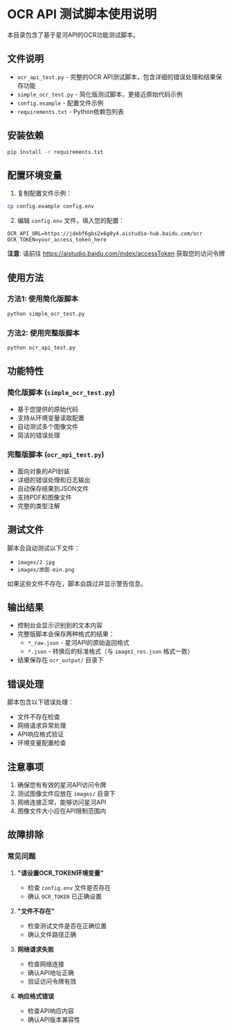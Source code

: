 # OCR API 测试脚本使用说明

本目录包含了基于星河API的OCR功能测试脚本。

## 文件说明

- `ocr_api_test.py` - 完整的OCR API测试脚本，包含详细的错误处理和结果保存功能
- `simple_ocr_test.py` - 简化版测试脚本，更接近原始代码示例
- `config.example` - 配置文件示例
- `requirements.txt` - Python依赖包列表

## 安装依赖

```bash
pip install -r requirements.txt
```

## 配置环境变量

1. 复制配置文件示例：
```bash
cp config.example config.env
```

2. 编辑 `config.env` 文件，填入您的配置：
```
OCR_API_URL=https://jdebf6gbs2x6g0y4.aistudio-hub.baidu.com/ocr
OCR_TOKEN=your_access_token_here
```

**注意**: 请前往 https://aistudio.baidu.com/index/accessToken 获取您的访问令牌

## 使用方法

### 方法1: 使用简化版脚本
```bash
python simple_ocr_test.py
```

### 方法2: 使用完整版脚本
```bash
python ocr_api_test.py
```

## 功能特性

### 简化版脚本 (`simple_ocr_test.py`)
- 基于您提供的原始代码
- 支持从环境变量读取配置
- 自动测试多个图像文件
- 简洁的错误处理

### 完整版脚本 (`ocr_api_test.py`)
- 面向对象的API封装
- 详细的错误处理和日志输出
- 自动保存结果到JSON文件
- 支持PDF和图像文件
- 完整的类型注解

## 测试文件

脚本会自动测试以下文件：
- `images/2.jpg`
- `images/原图-min.png`

如果这些文件不存在，脚本会跳过并显示警告信息。

## 输出结果

- 控制台会显示识别到的文本内容
- 完整版脚本会保存两种格式的结果：
  - `*_raw.json` - 星河API的原始返回格式
  - `*.json` - 转换后的标准格式（与 `image1_res.json` 格式一致）
- 结果保存在 `ocr_output/` 目录下

## 错误处理

脚本包含以下错误处理：
- 文件不存在检查
- 网络请求异常处理
- API响应格式验证
- 环境变量配置检查

## 注意事项

1. 确保您有有效的星河API访问令牌
2. 测试图像文件应放在 `images/` 目录下
3. 网络连接正常，能够访问星河API
4. 图像文件大小应在API限制范围内

## 故障排除

### 常见问题

1. **"请设置OCR_TOKEN环境变量"**
   - 检查 `config.env` 文件是否存在
   - 确认 `OCR_TOKEN` 已正确设置

2. **"文件不存在"**
   - 检查测试文件是否在正确位置
   - 确认文件路径正确

3. **网络请求失败**
   - 检查网络连接
   - 确认API地址正确
   - 验证访问令牌有效

4. **响应格式错误**
   - 检查API响应内容
   - 确认API版本兼容性 